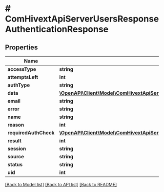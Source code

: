 # # ComHivextApiServerUsersResponseAuthenticationResponse

## Properties

Name | Type | Description | Notes
------------ | ------------- | ------------- | -------------
**accessType** | **string** |  | [optional]
**attemptsLeft** | **int** |  | [optional]
**authType** | **string** |  | [optional]
**data** | [**\OpenAPI\Client\Model\ComHivextApiServerDataResponseObjectResponseObject**](ComHivextApiServerDataResponseObjectResponseObject.md) |  | [optional]
**email** | **string** |  | [optional]
**error** | **string** |  | [optional]
**name** | **string** |  | [optional]
**reason** | **int** |  | [optional]
**requiredAuthCheck** | [**\OpenAPI\Client\Model\ComHivextApiServerUsersResponseAuthenticationResponseRequiredAuthCheck**](ComHivextApiServerUsersResponseAuthenticationResponseRequiredAuthCheck.md) |  | [optional]
**result** | **int** |  | [optional]
**session** | **string** |  | [optional]
**source** | **string** |  | [optional]
**status** | **string** |  | [optional]
**uid** | **int** |  | [optional]

[[Back to Model list]](../../README.md#models) [[Back to API list]](../../README.md#endpoints) [[Back to README]](../../README.md)
